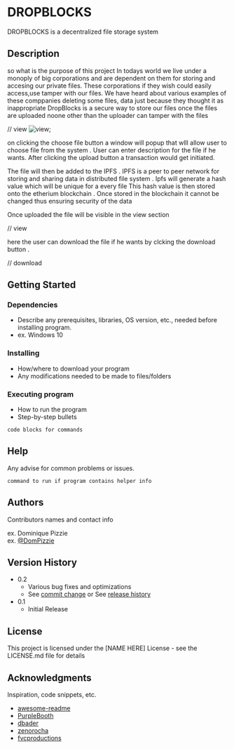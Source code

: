 # DROPBLOCKS

DROPBLOCKS is a decentralized file storage system 

## Description

so what is the purpose of this project
In todays world we live under a monoply of big corporations and are dependent on them for storing and accesing our private files. These corporations if they wish could easily access,use
tamper with our files. We have heard about various examples of these comppanies deleting some files, data just because they thought it as inappropriate
DropBlocks is a secure way to store our files once the files are uploaded noone other than the uploader can tamper with the files 

// view
![view](https://github.com/Pushkarlonkar/Dropblocks/assets/view.png);

on clicking the choose file button a window will popup that wlll allow user to choose file from the system . User can enter description for the file if he wants. After clicking the upload button 
a transaction would get initiated.

The file will then be added to the IPFS . IPFS is a peer to peer network for storing and sharing data in distributed file system . Ipfs will generate a hash value which will be unique for a every file 
This hash value is then stored onto the etherium blockchain . Once stored in the blockchain it cannot be changed thus ensuring security of the data 

Once uploaded the file will be visible in the view section 

// view

here the user can download the file if he wants by clcking the download button . 

// download 


## Getting Started

### Dependencies

* Describe any prerequisites, libraries, OS version, etc., needed before installing program.
* ex. Windows 10

### Installing

* How/where to download your program
* Any modifications needed to be made to files/folders

### Executing program

* How to run the program
* Step-by-step bullets
```
code blocks for commands
```

## Help

Any advise for common problems or issues.
```
command to run if program contains helper info
```

## Authors

Contributors names and contact info

ex. Dominique Pizzie  
ex. [@DomPizzie](https://twitter.com/dompizzie)

## Version History

* 0.2
    * Various bug fixes and optimizations
    * See [commit change]() or See [release history]()
* 0.1
    * Initial Release

## License

This project is licensed under the [NAME HERE] License - see the LICENSE.md file for details

## Acknowledgments

Inspiration, code snippets, etc.
* [awesome-readme](https://github.com/matiassingers/awesome-readme)
* [PurpleBooth](https://gist.github.com/PurpleBooth/109311bb0361f32d87a2)
* [dbader](https://github.com/dbader/readme-template)
* [zenorocha](https://gist.github.com/zenorocha/4526327)
* [fvcproductions](https://gist.github.com/fvcproductions/1bfc2d4aecb01a834b46)
